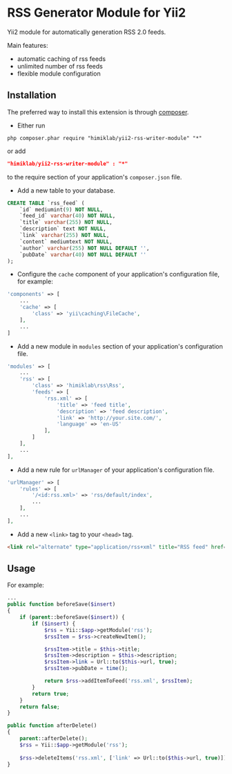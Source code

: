 RSS Generator Module for Yii2
========================
Yii2 module for automatically generation RSS 2.0 feeds.

Main features:
* automatic caching of rss feeds
* unlimited number of rss feeds
* flexible module configuration

Installation
------------
The preferred way to install this extension is through [composer](http://getcomposer.org/download/).

* Either run

```
php composer.phar require "himiklab/yii2-rss-writer-module" "*"
```
or add

```json
"himiklab/yii2-rss-writer-module" : "*"
```

to the require section of your application's `composer.json` file.

* Add a new table to your database.

```sql
CREATE TABLE `rss_feed` (
    `id` mediumint(9) NOT NULL,
    `feed_id` varchar(40) NOT NULL,
    `title` varchar(255) NOT NULL,
    `description` text NOT NULL,
    `link` varchar(255) NOT NULL,
    `content` mediumtext NOT NULL,
    `author` varchar(255) NOT NULL DEFAULT '',
    `pubDate` varchar(40) NOT NULL DEFAULT ''
);
```

* Configure the `cache` component of your application's configuration file, for example:

```php
'components' => [
    ...
    'cache' => [
        'class' => 'yii\caching\FileCache',
    ],
    ...
]
```

* Add a new module in `modules` section of your application's configuration file.

```php
'modules' => [
    ...
    'rss' => [
        'class' => 'himiklab\rss\Rss',
        'feeds' => [
            'rss.xml' => [
                'title' => 'feed title',
                'description' => 'feed description',
                'link' => 'http://your.site.com/',
                'language' => 'en-US'
            ],
        ]
    ],
    ...
],
```

* Add a new rule for `urlManager` of your application's configuration file.

```php
'urlManager' => [
    'rules' => [
        '/<id:rss.xml>' => 'rss/default/index',
        ...
    ],
    ...
],
```

* Add a new `<link>` tag to your `<head>` tag.

```html
<link rel="alternate" type="application/rss+xml" title="RSS feed" href="/rss.xml" />
```

Usage
-----
For example:

```php
...
public function beforeSave($insert)
{
    if (parent::beforeSave($insert)) {
        if ($insert) {
            $rss = Yii::$app->getModule('rss');
            $rssItem = $rss->createNewItem();

            $rssItem->title = $this->title;
            $rssItem->description = $this->description;
            $rssItem->link = Url::to($this->url, true);
            $rssItem->pubDate = time();

            return $rss->addItemToFeed('rss.xml', $rssItem);
        }
        return true;
    }
    return false;
}

public function afterDelete()
{
    parent::afterDelete();
    $rss = Yii::$app->getModule('rss');
    
    $rss->deleteItems('rss.xml', ['link' => Url::to($this->url, true)]);
}
```
